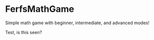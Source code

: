 # FerfsMathGame
Simple math game with beginner, intermediate, and advanced modes!




Test, is this seen?
